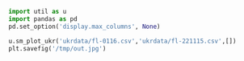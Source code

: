 
```python
import util as u
import pandas as pd
pd.set_option('display.max_columns', None)
```





















```python
u.sm_plot_ukr('ukrdata/fl-0116.csv','ukrdata/fl-221115.csv',[])
plt.savefig('/tmp/out.jpg')
```









